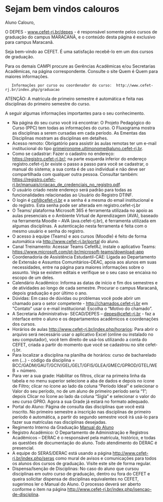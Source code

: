 # Sejam bem vindos calouros
Aluno Calouro, 

O DEPES - www.cefet-rj.br/depes - é responsável somente pelos cursos de graduação do campus MARACANÃ, e o conteúdo desta página é exclusivo para campus Maracanã.

Seja bem-vindo ao CEFET. É uma satisfação recebê-lo em um dos cursos de graduação.

Para os demais CAMPI procure as Gerências Acadêmicas e/ou Secretarias Acadêmicas, na página correspondente. Consulte o site Quem é Quem para maiores informações.

       Informações por curso ou coordenador do curso:  http://www.cefet-rj.br/index.php/graduacao

ATENÇÃO: A matricula de primeiro semestre é automática e feita nas disciplinas do primeiro semestre do curso.

 A seguir algumas informações importantes para o seu conhecimento.

- Na página do seu curso você irá encontrar:  O Projeto Pedagógico do Curso (PPC) tem todas as informações do curso. O Fluxograma mostra as disciplinas a serem cursadas em cada período. As Ementas das Disciplinas mostram as disciplinas em detalhes.
- Acesso remoto: Obrigatório para assistir às aulas remotas ter um e-mail institucional do tipo <primeironome.ultimonome@aluno.cefet-rj.br>.
- Como se cadastrar: Fazer o cadastro no endereço: https://registro.cefet-rj.br/; na parte esquerda inferior do endereço registro.cefet-rj.br existe o passo a passo para você se cadastrar, o manual do sistema; a sua conta é de uso individual e não deve ser compartilhada com qualquer outra pessoa. Consultar também: https://registro.cefet-rj.br/manuais/criacao_de_credenciais_no_registro.pdf.
- O usuário criado neste endereço será padrão para todas as funcionalidades relacionadas ao Usuário do Registro DTINF.
- O login é cpf@cefet-rj.br e a senha é a mesma do email institucional e do registro. Esta senha pode ser alterada em registro.cefet-rj.br
- O Teams/ plataforma Microsoft 365 é ferramenta utilizada no apoio as aulas presenciais e o Ambiente Virtual de Aprendizagem (AVA), baseado na ferramenta Moodle – AVA (ava.cefet-rj.br), é ferramenta utilizada em algumas disciplinas. A autenticação nesta ferramenta é feita com o mesmo usuário e senha do registro.
- O acesso à equipe (Teams) e aos cursos (Moodle) é feito de forma automática via http://www.cefet-rj.br/portal do aluno.
- Canal Treinamento: Acessar Teams CefetRJ, instale o aplicativo Teams: https://www.microsoft.com/pt-br/microsoft-teams/download-app
- Coordenadoria de Assistência Estudantil-CAE: Ligada ao Departamento de Extensão e Assuntos Comunitários–DEAC, apoia aos alunos em suas necessidades, entre na página  para maiores informações sobre o assunto. Veja se existem editais  e verifique se o seu caso se encaixa no escopo de um deles.
- Calendário Acadêmico: Informa as datas de início e fim dos semestres e de atividades ao longo de cada semestre. Procurar o campus Maracanã, depois graduação e por último o ano.
- Dúvidas: Em caso de dúvidas ou problemas você pode abrir um chamado para o setor competente - http://chamados.cefet-rj.br em "Contato" usar o e-mail institucional: Escolha o “Motivo do chamado”.
- A Secretaria Administrativa- SECAD/DEPES – depes@cefet-rj.br - faz a interface entre o aluno e os departamentos acadêmicos e coordenações dos cursos.
- Horários de aulas http://www.cefet-rj.br/index.php/horarios: Para abrir o arquivo será necessário usar o aplicativo Excel (online ou instalado no seu computador), você tem direito de usá-los utilizando a conta do CEFET, criada a partir do momento que você se cadastrou no site cefet-rj.br. 
- Para localizar a disciplina na planilha de horários: curso de bacharelado em (...) - código da disciplina = BCC/GADM/GAUT/GCIV/GEL/GELT/GFIS/GLEA/GMEC/GPROD/GTEL/WEB + número.
- Para ver a sua grade: Habilitar os filtros, clicar na primeira linha da tabela e no menu superior selecione a aba de dados e depois no ícone de Filtro; clicar no ícone ao lado da coluna “Período Ideal” e selecionar o Valor do seu período, no de um aluno de primeiro período seria “1”; depois Clicar no Ícone ao lado da coluna “Sigla” e selecionar o valor do seu curso GPRO. Agora a sua Grade já estará no formato adequado. 
- Portal do Aluno: Página de consulta das disciplinas que você está inscrito. No primeiro semestre a inscrição nas disciplinas de primeiro período é automática, a partir do segundo semestre você irá usá-lo para fazer sua matrículas nas disciplinas desejadas.
- Regimento Interno da Graduação [Manual do Aluno](http://www.cefet-rj.br/attachments/article/2413/Manual%20CEFET%20alterado%20capa.pdf)
- Registro Acadêmico: O Departamento de Administração e Registros Acadêmicos – DERAC é o responsável pela matrícula, histórico, e todas as questões de documentação do aluno. Todo atendimento do DERAC é presencial.
- A equipe do SERAS/DERAC está usando a página http://www.cefet-rj.br/index.php/seras como mural de avisos e comunicações para todos os alunos dos cursos de graduação. Visite este site de forma regular.  
- Dispensa/Isenção de Disciplinas: No caso do aluno que cursou disciplinas em outro curso de graduação, dentro ou fora do CEFET e queira solicitar dispensa de disciplinas equivalentes no CEFET, sugerimos ler o Manual do Aluno. O processo deverá ser aberto conforme o item na página http://www.cefet-rj.br/index.php/isencao-de-disciplina.
